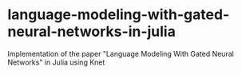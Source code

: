 # language-modeling-with-gated-neural-networks-in-julia
Implementation of the paper "Language Modeling With Gated Neural Networks" in Julia using Knet
